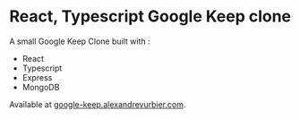 # React, Typescript Google Keep clone

A small Google Keep Clone built with :

* React
* Typescript
* Express
* MongoDB

Available at [google-keep.alexandrevurbier.com](google-keep.alexandrevurbier.com).